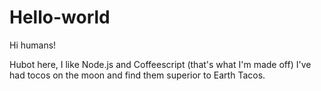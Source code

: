 Hello-world
===========

Hi humans!

Hubot here, I like Node.js and Coffeescript (that's what I'm made off)
I've had tocos on the moon and find them superior to Earth Tacos.
